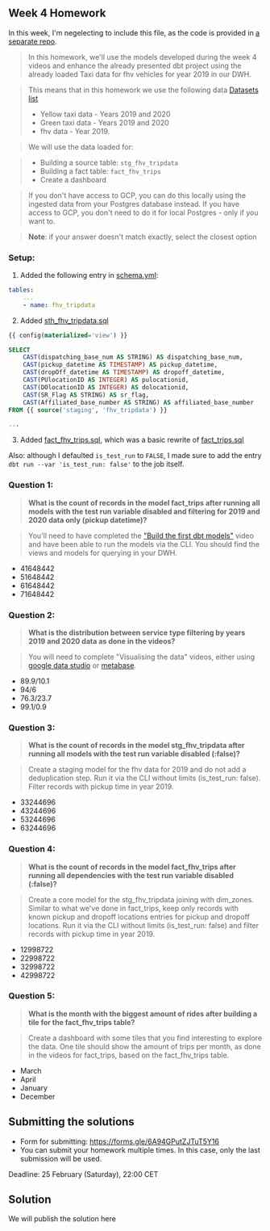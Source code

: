 ## Week 4 Homework 

In this week, I'm negelecting to include this file, as the code is provided in [a separate repo](https://github.com/sam-hatley/ny_taxi_rides_zoomcamp).

>In this homework, we'll use the models developed during the week 4 videos and enhance the already presented dbt project using the already loaded Taxi data for fhv vehicles for year 2019 in our DWH.

>This means that in this homework we use the following data [Datasets list](https://github.com/DataTalksClub/nyc-tlc-data/)
>* Yellow taxi data - Years 2019 and 2020
>* Green taxi data - Years 2019 and 2020 
>* fhv data - Year 2019. 

>We will use the data loaded for:

>* Building a source table: `stg_fhv_tripdata`
>* Building a fact table: `fact_fhv_trips`
>* Create a dashboard 

>If you don't have access to GCP, you can do this locally using the ingested data from your Postgres database instead. If you have access to GCP, you don't need to do it for local Postgres - only if you want to.

> **Note**: if your answer doesn't match exactly, select the closest option

### Setup:

1. Added the following entry in [schema.yml](models/staging/schema.yml):
```yaml
tables:
    ...
    - name: fhv_tripdata
```

2. Added [sth_fhv_tripdata.sql](models/staging/stg_fhv_tripdata.sql)
```sql
{{ config(materialized='view') }}

SELECT
    CAST(dispatching_base_num AS STRING) AS dispatching_base_num,
    CAST(pickup_datetime AS TIMESTAMP) AS pickup_datetime,
    CAST(dropOff_datetime AS TIMESTAMP) AS dropoff_datetime,
    CAST(PUlocationID AS INTEGER) AS pulocationid,
    CAST(DOlocationID AS INTEGER) AS dolocationid,
    CAST(SR_Flag AS STRING) AS sr_flag,
    CAST(Affiliated_base_number AS STRING) AS affiliated_base_number
FROM {{ source('staging', 'fhv_tripdata') }}

...
```

3. Added [fact_fhv_trips.sql](models/core/fact_fhv_trips.sql), which was a basic rewrite of [fact_trips.sql](models/core/fact_trips.sql)

Also: although I defaulted `is_test_run` to `FALSE`, I made sure to add the entry `dbt run --var 'is_test_run: false'` to the job itself.  


### Question 1: 

>**What is the count of records in the model fact_trips after running all models with the test run variable disabled and filtering for 2019 and 2020 data only (pickup datetime)?** 

>You'll need to have completed the ["Build the first dbt models"](https://www.youtube.com/watch?v=UVI30Vxzd6c) video and have been able to run the models via the CLI. 
>You should find the views and models for querying in your DWH.

- 41648442
- 51648442
- 61648442
- 71648442


### Question 2: 

>**What is the distribution between service type filtering by years 2019 and 2020 data as done in the videos?**

>You will need to complete "Visualising the data" videos, either using [google data studio](https://www.youtube.com/watch?v=39nLTs74A3E) or [metabase](https://www.youtube.com/watch?v=BnLkrA7a6gM). 

- 89.9/10.1
- 94/6
- 76.3/23.7
- 99.1/0.9



### Question 3: 

>**What is the count of records in the model stg_fhv_tripdata after running all models with the test run variable disabled (:false)?**  

>Create a staging model for the fhv data for 2019 and do not add a deduplication step. Run it via the CLI without limits (is_test_run: false).
>Filter records with pickup time in year 2019.

- 33244696
- 43244696
- 53244696
- 63244696


### Question 4: 

>**What is the count of records in the model fact_fhv_trips after running all dependencies with the test run variable disabled (:false)?**  

>Create a core model for the stg_fhv_tripdata joining with dim_zones.
>Similar to what we've done in fact_trips, keep only records with known pickup and dropoff locations entries for pickup and dropoff locations. 
>Run it via the CLI without limits (is_test_run: false) and filter records with pickup time in year 2019.

- 12998722
- 22998722
- 32998722
- 42998722

### Question 5: 

>**What is the month with the biggest amount of rides after building a tile for the fact_fhv_trips table?**

>Create a dashboard with some tiles that you find interesting to explore the data. One tile should show the amount of trips per month, as done in the videos for fact_trips, based on the fact_fhv_trips table.

- March
- April
- January
- December



## Submitting the solutions

* Form for submitting: https://forms.gle/6A94GPutZJTuT5Y16
* You can submit your homework multiple times. In this case, only the last submission will be used. 

Deadline: 25 February (Saturday), 22:00 CET


## Solution

We will publish the solution here